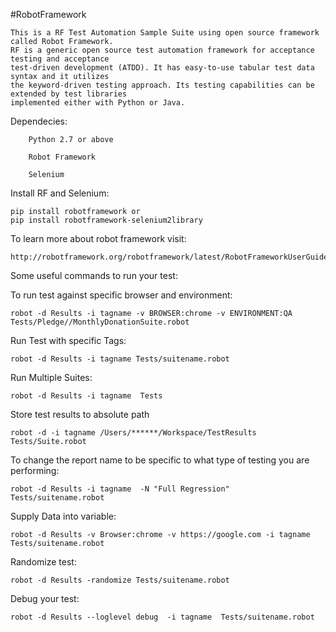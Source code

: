 #RobotFramework

	This is a RF Test Automation Sample Suite using open source framework called Robot Framework.
	RF is a generic open source test automation framework for acceptance testing and acceptance 
	test-driven development (ATDD). It has easy-to-use tabular test data syntax and it utilizes
	the keyword-driven testing approach. Its testing capabilities can be extended by test libraries
	implemented either with Python or Java.
    
 Dependecies:

        Python 2.7 or above

        Robot Framework

        Selenium

Install RF and Selenium:

	pip install robotframework or
	pip install robotframework-selenium2library
		
To learn more about robot framework visit:

	http://robotframework.org/robotframework/latest/RobotFrameworkUserGuide.html

Some useful commands to run your test:

To run test against specific browser and environment:

    robot -d Results -i tagname -v BROWSER:chrome -v ENVIRONMENT:QA  Tests/Pledge//MonthlyDonationSuite.robot

Run Test with specific Tags:

    robot -d Results -i tagname Tests/suitename.robot

Run Multiple Suites:

    robot -d Results -i tagname  Tests

Store test results to absolute path

    robot -d -i tagname /Users/******/Workspace/TestResults Tests/Suite.robot

To change the report name to be specific to what type of testing you are performing:

	robot -d Results -i tagname  -N "Full Regression" Tests/suitename.robot

Supply Data into variable:

    robot -d Results -v Browser:chrome -v https://google.com -i tagname Tests/suitename.robot

Randomize test:

    robot -d Results -randomize Tests/suitename.robot

Debug your test:

    robot -d Results --loglevel debug  -i tagname  Tests/suitename.robot
